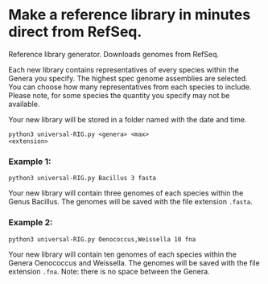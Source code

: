 # Make a reference library in minutes direct from RefSeq.
Reference library generator. Downloads genomes from RefSeq.

Each new library contains representatives of every species within the Genera you specify. The highest spec genome assemblies are selected. You can choose how many representatives from each species to include. Please note, for some species the quantity you specify may not be available.

Your new library will be stored in a folder named with the date and time.

<code>python3 universal-RIG.py \<genera> \<max> \<extension> </code>
  
### Example 1:
  
<code>python3 universal-RIG.py Bacillus 3 fasta </code>

Your new library will contain three genomes of each species within the Genus Bacillus. The genomes will be saved with the file extension <code>.fasta</code>.
 
### Example 2: 
  
<code>python3 universal-RIG.py Oenococcus,Weissella 10 fna </code>
  
Your new library will contain ten genomes of each species within the Genera Oenococcus and Weissella. The genomes will be saved with the file extension <code>.fna</code>. Note: there is no space between the Genera.

  
